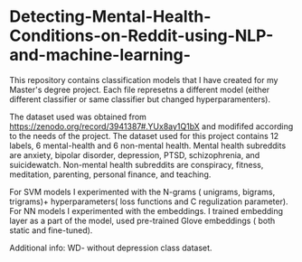 # Detecting-Mental-Health-Conditions-on-Reddit-using-NLP-and-machine-learning-
This repository contains classification models that I have created for my Master's degree project. 
Each file represetns a different model (either different classifier or same classifier but changed hyperparamenters). 

The dataset used was obtained from https://zenodo.org/record/3941387#.YUx8ay1Q1bX and modififed according to the needs of the project.
The dataset used for this project contains 12 labels, 6 mental-health and 6 non-mental health. 
Mental health subreddits are anxiety, bipolar disorder, depression, PTSD, schizophrenia, and suicidewatch.
Non-mental health subreddits are conspiracy, fitness, meditation, parenting, personal finance, and teaching.
 

For SVM models I experimented with the N-grams ( unigrams, bigrams, trigrams)+ hyperparameters( loss functions and C regulization parameter). 
For NN models I experimented with the embeddings. I trained embedding layer as a part of the model, used pre-trained Glove embeddings ( both static and fine-tuned).


Additional info: 
WD- without depression class dataset. 
